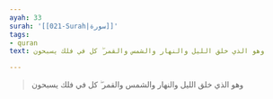 ```yaml
---
ayah: 33
surah: '[[021-Surah|سورة]]'
tags:
- quran
text: وهو الذي خلق الليل والنهار والشمس والقمر ۖ كل في فلك يسبحون

---
```

> وهو الذي خلق الليل والنهار والشمس والقمر ۖ كل في فلك يسبحون
